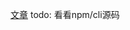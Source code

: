 [文章](https://www.godrry.com/archives/in-short-the-overall-process-of-npm-install.html)
todo: 看看npm/cli源码